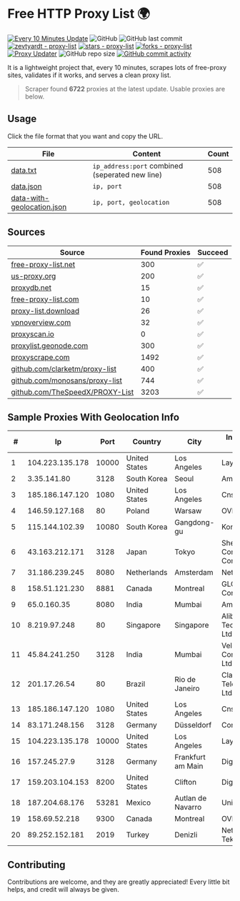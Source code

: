 
# Free HTTP Proxy List 🌍

[![Every 10 Minutes Update](https://github.com/mertguvencli/http-proxy-list/actions/workflows/main.yml/badge.svg?branch=main)](https://github.com/mertguvencli/http-proxy-list/actions/workflows/main.yml)
![GitHub](https://img.shields.io/github/license/mertguvencli/http-proxy-list)
![GitHub last commit](https://img.shields.io/github/last-commit/mertguvencli/http-proxy-list)
[![zevtyardt - proxy-list](https://img.shields.io/static/v1?label=zevtyardt&message=proxy-list&color=blue&logo=github)](https://github.com/zevtyardt/proxy-list "Go to GitHub repo")
[![stars - proxy-list](https://img.shields.io/github/stars/zevtyardt/proxy-list?style=social)](https://github.com/zevtyardt/proxy-list)
[![forks - proxy-list](https://img.shields.io/github/forks/zevtyardt/proxy-list?style=social)](https://github.com/zevtyardt/proxy-list)
[![Proxy Updater](https://github.com/zevtyardt/proxy-list/workflows/Proxy%20Updater/badge.svg)](https://github.com/zevtyardt/proxy-list/actions?query=workflow:"Proxy+Updater")
![GitHub repo size](https://img.shields.io/github/repo-size/zevtyardt/proxy-list)
[![GitHub commit activity](https://img.shields.io/github/commit-activity/m/zevtyardt/proxy-list?logo=commits)](https://github.com/zevtyardt/proxy-list/commits/main)

It is a lightweight project that, every 10 minutes, scrapes lots of free-proxy sites, validates if it works, and serves a clean proxy list.

> Scraper found **6722** proxies at the latest update. Usable proxies are below.

## Usage

Click the file format that you want and copy the URL.

|File|Content|Count|
|----|-------|-----|
|[data.txt](https://raw.githubusercontent.com/mertguvencli/http-proxy-list/main/proxy-list/data.txt)|`ip_address:port` combined (seperated new line)|508|
|[data.json](https://raw.githubusercontent.com/mertguvencli/http-proxy-list/main/proxy-list/data.json)|`ip, port`|508|
|[data-with-geolocation.json](https://raw.githubusercontent.com/mertguvencli/http-proxy-list/main/proxy-list/data-with-geolocation.json)|`ip, port, geolocation`|508|

## Sources

|Source|Found Proxies|Succeed|
|------|-------------|-------|
|[free-proxy-list.net](https://free-proxy-list.net)|300|✅|
|[us-proxy.org](https://www.us-proxy.org)|200|✅|
|[proxydb.net](http://proxydb.net)|15|✅|
|[free-proxy-list.com](https://free-proxy-list.com/?page=&port=&type%5B%5D=http&type%5B%5D=https&up_time=0&search=Search)|10|✅|
|[proxy-list.download](https://www.proxy-list.download/HTTP)|26|✅|
|[vpnoverview.com](https://vpnoverview.com/privacy/anonymous-browsing/free-proxy-servers)|32|✅|
|[proxyscan.io](https://www.proxyscan.io)|0|✅|
|[proxylist.geonode.com](https://proxylist.geonode.com/api/proxy-list?limit=300&page=1&sort_by=lastChecked&sort_type=desc&protocols=http,https)|300|✅|
|[proxyscrape.com](https://api.proxyscrape.com/v2/?request=displayproxies&protocol=http&timeout=10000&country=all&ssl=all&anonymity=all)|1492|✅|
|[github.com/clarketm/proxy-list](https://raw.githubusercontent.com/clarketm/proxy-list/master/proxy-list-raw.txt)|400|✅|
|[github.com/monosans/proxy-list](https://raw.githubusercontent.com/monosans/proxy-list/main/proxies/http.txt)|744|✅|
|[github.com/TheSpeedX/PROXY-List](https://raw.githubusercontent.com/TheSpeedX/PROXY-List/master/http.txt)|3203|✅|


## Sample Proxies With Geolocation Info

|#|Ip|Port|Country|City|Internet Service Provider|
|-|--|----|-------|----|-------------------------|
|1|104.223.135.178|10000|United States|Los Angeles|LayerHost|
|2|3.35.141.80|3128|South Korea|Seoul|Amazon.com, Inc.|
|3|185.186.147.120|1080|United States|Los Angeles|Cnservers LLC|
|4|146.59.127.168|80|Poland|Warsaw|OVH SAS|
|5|115.144.102.39|10080|South Korea|Gangdong-gu|Korea Telecom|
|6|43.163.212.171|3128|Japan|Tokyo|Shenzhen Tencent Computer Systems Company Limited|
|7|31.186.239.245|8080|Netherlands|Amsterdam|NetSkope Inc|
|8|158.51.121.230|8881|Canada|Montreal|GLOBALTELEHOST Corp.|
|9|65.0.160.35|8080|India|Mumbai|Amazon.com|
|10|8.219.97.248|80|Singapore|Singapore|Alibaba (US) Technology Co., Ltd.|
|11|45.84.241.250|3128|India|Mumbai|VeloxServ Communications Ltd|
|12|201.17.26.54|80|Brazil|Rio de Janeiro|Claro NXT Telecomunicacoes Ltda|
|13|185.186.147.120|1080|United States|Los Angeles|Cnservers LLC|
|14|83.171.248.156|3128|Germany|Düsseldorf|Contabo GmbH|
|15|104.223.135.178|10000|United States|Los Angeles|LayerHost|
|16|157.245.27.9|3128|Germany|Frankfurt am Main|DigitalOcean, LLC|
|17|159.203.104.153|8200|United States|Clifton|DigitalOcean, LLC|
|18|187.204.68.176|53281|Mexico|Autlan de Navarro|Uninet S.A. de C.V.|
|19|158.69.52.218|9300|Canada|Montreal|OVH SAS|
|20|89.252.152.181|2019|Turkey|Denizli|Netinternet Bilisim Teknolojileri AS|



## Contributing

Contributions are welcome, and they are greatly appreciated! Every
little bit helps, and credit will always be given.

